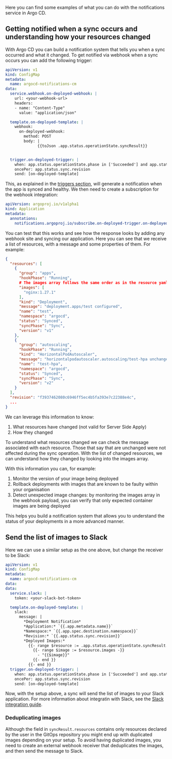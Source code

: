 Here you can find some examples of what you can do with the notifications service in Argo CD.

## Getting notified when a sync occurs and understanding how your resources changed

With Argo CD you can build a notification system that tells you when a sync occurred and what it changed. 
To get notified via webhook when a sync occurs you can add the following trigger:

```yaml
apiVersion: v1
kind: ConfigMap
metadata:
  name: argocd-notifications-cm
data:
  service.webhook.on-deployed-webhook: |
    url: <your-webhook-url>
    headers:
    - name: "Content-Type"
      value: "application/json"

  template.on-deployed-template: |
    webhook:
      on-deployed-webhook:
        method: POST
        body: |
              {{toJson .app.status.operationState.syncResult}}


  trigger.on-deployed-trigger: |
    when: app.status.operationState.phase in ['Succeeded'] and app.status.health.status == 'Healthy'
    oncePer: app.status.sync.revision
    send: [on-deployed-template]
```

This, as explained in the [triggers section](triggers/#avoid-sending-same-notification-too-often), will generate a notification when the app is synced and healthy. We then need to create a subscription for the webhook integration:

```yaml
apiVersion: argoproj.io/v1alpha1
kind: Application
metadata:
  annotations:
    notifications.argoproj.io/subscribe.on-deployed-trigger.on-deployed-webhook: ""
```

You can test that this works and see how the response looks by adding any webhook site and syncing our application. Here you can see that we receive a list of resources, with a message and some properties of them. For example:

```json
{
  "resources": [
    {
      "group": "apps",
      "hookPhase": "Running",
      # The images array follows the same order as in the resource yaml
      "images": [
        "nginx:1.27.1"
      ],
      "kind": "Deployment",
      "message": "deployment.apps/test configured",
      "name": "test",
      "namespace": "argocd",
      "status": "Synced",
      "syncPhase": "Sync",
      "version": "v1"
    },
    {
      "group": "autoscaling",
      "hookPhase": "Running",
      "kind": "HorizontalPodAutoscaler",
      "message": "horizontalpodautoscaler.autoscaling/test-hpa unchanged",
      "name": "test-hpa",
      "namespace": "argocd",
      "status": "Synced",
      "syncPhase": "Sync",
      "version": "v2"
    }
  ],
  "revision": "f3937462080c6946ff5ec4b5fa393e7c22388e4c",
  ...
}
```

We can leverage this information to know:

1. What resources have changed (not valid for Server Side Apply)
2. How they changed

To understand what resources changed we can check the message associated with each resource. Those that say that are unchanged were not affected during the sync operation. With the list of changed resources, we can understand how they changed by looking into the images array.

With this information you can, for example:

1. Monitor the version of your image being deployed
2. Rollback deployments with images that are known to be faulty within your organisation
3. Detect unexpected image changes: by monitoring the images array in the webhook payload, you can verify that only expected container images are being deployed

This helps you build a notification system that allows you to understand the status of your deployments in a more advanced manner.

## Send the list of images to Slack

Here we can use a similar setup as the one above, but change the receiver to be Slack:

```yaml
apiVersion: v1
kind: ConfigMap
metadata:
  name: argocd-notifications-cm
data:
data:
  service.slack: |
    token: <your-slack-bot-token>

  template.on-deployed-template: |
    slack:
      message: |
        *Deployment Notification*
        *Application:* `{{.app.metadata.name}}`
        *Namespace:* `{{.app.spec.destination.namespace}}`
        *Revision:* `{{.app.status.sync.revision}}`
        *Deployed Images:*
          {{- range $resource := .app.status.operationState.syncResult.resources -}}
            {{- range $image := $resource.images -}}
              - "{{$image}}"
            {{- end }}
          {{- end }}
  trigger.on-deployed-trigger: |
    when: app.status.operationState.phase in ['Succeeded'] and app.status.health.status in ['Healthy', 'Degraded']
    oncePer: app.status.sync.revision
    send: [on-deployed-template]
```

Now, with the setup above, a sync will send the list of images to your Slack application. For more information about integratin with Slack, see the [Slack integration guide](/operator-manual/notifications/services/slack/).

### Deduplicating images

Although the field in `syncResult.resources` contains only resources declared by the user in the GitOps repository you might end up with duplicated images depending on your setup. To avoid having duplicated images, you need to create an external webhook receiver that deduplicates the images, and then send the message to Slack. 
